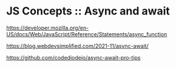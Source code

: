 # JS Concepts :: Async and await

https://developer.mozilla.org/en-US/docs/Web/JavaScript/Reference/Statements/async_function

https://blog.webdevsimplified.com/2021-11/async-await/

https://github.com/codediodeio/async-await-pro-tips
